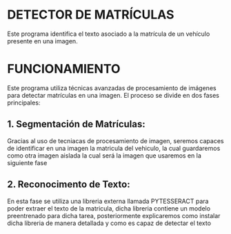 # DETECTOR DE MATRÍCULAS 
  Este programa identifica el texto asociado a la matrícula de un vehículo presente en una imagen.

# FUNCIONAMIENTO
  Este programa utiliza técnicas avanzadas de procesamiento de imágenes para detectar matrículas en una imagen. El proceso se divide en dos fases principales:

  ## 1. Segmentación de Matrículas:
  Gracias al uso de tecniacas de procesamiento de imagen, seremos capaces de identificar en una imagen la matricula del vehiculo, la cual guardaremos como otra imagen aislada la cual será la imagen que usaremos en la siguiente fase
    
  ## 2. Reconocimento de Texto:
  En esta fase se utiliza una libreria externa llamada PYTESSERACT para poder extraer el texto de la matricula, dicha libreria contiene un modelo preentrenado para dicha tarea, posteriormente explicaremos como instalar dicha libreria de manera detallada y como es capaz de detectar el texto



